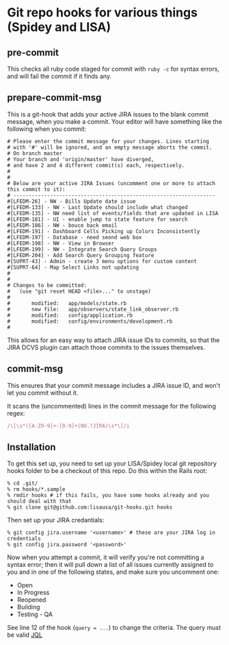 # Git repo hooks for various things (Spidey and LISA)

## pre-commit

This checks all ruby code staged for commit with `ruby -c` for syntax errors, and will fail the commit if it finds any.

## prepare-commit-msg

This is a git-hook that adds your active JIRA issues to the blank commit message, when you make a commit. Your editor will have something like the following when you commit:

```
# Please enter the commit message for your changes. Lines starting
# with '#' will be ignored, and an empty message aborts the commit.
# On branch master
# Your branch and 'origin/master' have diverged,
# and have 2 and 4 different commit(s) each, respectively.
#
#
# Below are your active JIRA Issues (uncomment one or more to attach this commit to it):
# ------------------------------------------------------------------
#[LFEDM-26] - NW - Bills Update date issue
#[LFEDM-133] - NW - Last Update should include what changed
#[LFEDM-135] - NW need list of events/fields that are updated in LISA
#[LFEDM-181] - UI - enable jump to state feature for search
#[LFEDM-186] - NW - bouce back email
#[LFEDM-191] - Dashboard Cells Picking up Colors Inconsistently
#[LFEDM-197] - Database - need seond web box
#[LFEDM-198] - NW - View in Browser
#[LFEDM-199] - NW - Integrate Search Query Groups
#[LFEDM-204] - Add Search Query Grouping feature
#[SUPRT-43] - Admin - create 3 menu options for custom content
#[SUPRT-64] - Map Select Links not updating
#
#
# Changes to be committed:
#   (use "git reset HEAD <file>..." to unstage)
#
#       modified:   app/models/state.rb
#       new file:   app/observers/state_link_observer.rb
#       modified:   config/application.rb
#       modified:   config/environments/development.rb
#
```

This allows for an easy way to attach JIRA issue IDs to commits, so that the JIRA DCVS plugin can attach those commits to the issues themselves.

## commit-msg

This ensures that your commit message includes a JIRA issue ID, and won't let you commit without it. 

It scans the (uncommented) lines in the commit message for the following regex:

```ruby
/\[\s*([A-Z0-9]+-[0-9]+|NO.?JIRA)\s*\]/i
```

## Installation

To get this set up, you need to set up your LISA/Spidey local git repository hooks folder to be a checkout of this repo. Do this within the Rails root:

```shell
% cd .git/
% rm hooks/*.sample
% rmdir hooks # if this fails, you have some hooks already and you should deal with that
% git clone git@github.com:lisausa/git-hooks.git hooks
```

Then set up your JIRA credantials:

```shell
% git config jira.username '<username>' # these are your JIRA log in credentials
% git config jira.password '<password>'
```

Now when you attempt a commit, it will verify you're not committing a syntax error; then it will pull down a list of all issues currently assigned to you and in one of the following states, and make sure you uncomment one:

- Open
- In Progress
- Reopened
- Building
- Testing - QA

See line 12 of the hook (`query = ...`) to change the criteria. The query must be valid [JQL](https://confluence.atlassian.com/display/JIRA/Advanced+Searching)

